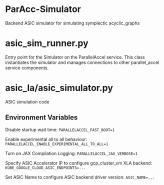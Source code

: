 # ParAcc-Simulator
Backend ASIC simulator for simulating symplectic acyclic_graphs

# asic_sim_runner.py
Entry point for the Simulator on the ParallelAccel service. This class instantiates the
simulator and manages connections to other parallel_accel service components.

# asic_la/asic_simulator.py
ASIC simulation code

## Environment Variables
Disable startup wait time:
`PARALLELACCEL_FAST_BOOT=1`

Enable experimental all to all behaviour:
`PARALLELACCEL_ENABLE_EXPERIMENTAL_ALL_TO_ALL=1`

Turn on JAX Compilation Logging:
`PARALLELACCEL_JAX_VERBOSE=1`

Specify ASIC Accelerator IP to configure gcp_cluster_vm XLA backend:
`KUBE_GOOGLE_CLOUD_ASIC_ENDPOINTS=...`

Set ASIC Name to configure ASIC backend driver version:
`ASIC_NAME=...`
